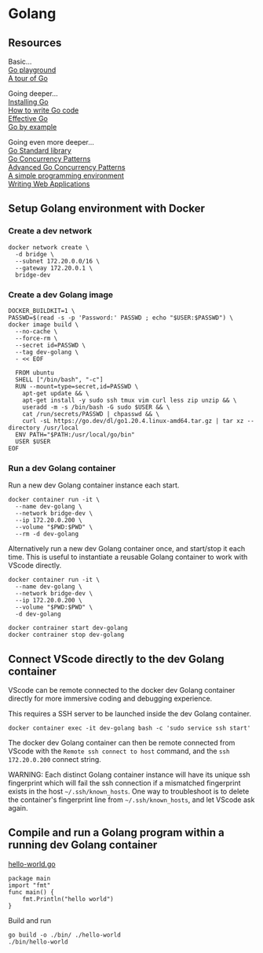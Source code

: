 # Golang

## Resources
Basic...  
[Go playground](https://go.dev/play/)  
[A tour of Go](https://go.dev/tour/list)  

Going deeper...  
[Installing Go](https://go.dev/doc/install/)  
[How to write Go code](https://go.dev/doc/code)  
[Effective Go](https://go.dev/doc/effective_go)  
[Go by example](https://gobyexample.com)  

Going even more deeper...  
[Go Standard library](https://go.dev/pkg/)  
[Go Concurrency Patterns](https://go.dev/talks/2012/concurrency.slide)  
[Advanced Go Concurrency Patterns](https://go.dev/talks/2012/concurrency.slide)  
[A simple programming environment](https://go.dev/talks/2012/simple.slide)  
[Writing Web Applications](https://go.dev/doc/articles/wiki/)  

## Setup Golang environment with Docker

### Create a dev network
```
docker network create \
  -d bridge \
  --subnet 172.20.0.0/16 \
  --gateway 172.20.0.1 \
  bridge-dev
```

### Create a dev Golang image
```
DOCKER_BUILDKIT=1 \
PASSWD=$(read -s -p 'Password:' PASSWD ; echo "$USER:$PASSWD") \
docker image build \
  --no-cache \
  --force-rm \
  --secret id=PASSWD \
  --tag dev-golang \
  - << EOF

  FROM ubuntu
  SHELL ["/bin/bash", "-c"]
  RUN --mount=type=secret,id=PASSWD \
    apt-get update && \
    apt-get install -y sudo ssh tmux vim curl less zip unzip && \
    useradd -m -s /bin/bash -G sudo $USER && \
    cat /run/secrets/PASSWD | chpasswd && \
    curl -sL https://go.dev/dl/go1.20.4.linux-amd64.tar.gz | tar xz --directory /usr/local
  ENV PATH="$PATH:/usr/local/go/bin"
  USER $USER
EOF
```

### Run a dev Golang container
Run a new dev Golang container instance each start.
```
docker container run -it \
  --name dev-golang \
  --network bridge-dev \
  --ip 172.20.0.200 \
  --volume "$PWD:$PWD" \
  --rm -d dev-golang
```

Alternatively run a new dev Golang container once, and start/stop it each time.
This is useful to instantiate a reusable Golang container to work with VScode directly.
```
docker container run -it \
  --name dev-golang \
  --network bridge-dev \
  --ip 172.20.0.200 \
  --volume "$PWD:$PWD" \
  -d dev-golang

docker contrainer start dev-golang
docker contrainer stop dev-golang
``` 

## Connect VScode directly to the dev Golang container
VScode can be remote connected to the docker dev Golang container directly for more immersive coding and debugging experience.

This requires a SSH server to be launched inside the dev Golang container.
```
docker container exec -it dev-golang bash -c 'sudo service ssh start'
```

The docker dev Golang container can then be remote connected from VScode with the `Remote ssh connect to host` command, and the `ssh 172.20.0.200` connect string. 

WARNING: Each distinct Golang container instance will have its unique ssh fingerprint which will fail the ssh connection if a mismatched fingerprint exists in the host `~/.ssh/known_hosts`. One way to troubleshoot is to delete the container's fingerprint line from `~/.ssh/known_hosts`, and let VScode ask again.


## Compile and run a Golang program within a running dev Golang container
[hello-world.go](./hello-world/hello-world.go)
```golang
package main
import "fmt"
func main() {
	fmt.Println("hello world")
}
```

Build and run
```
go build -o ./bin/ ./hello-world 
./bin/hello-world
```
